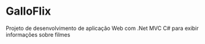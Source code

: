 # GalloFlix
Projeto de desenvolvimento de aplicação Web com .Net MVC C# para exibir informações sobre filmes
